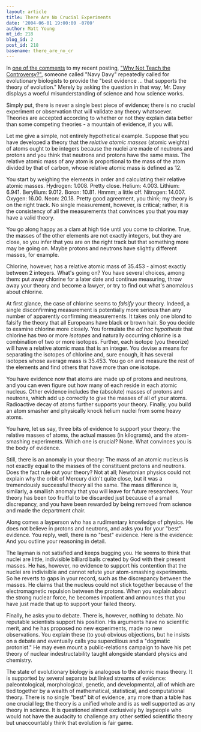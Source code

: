 ```yaml
---
layout: article
title: There Are No Crucial Experiments
date: '2004-06-01 19:00:00 -0700'
author: Matt Young
mt_id: 218
blog_id: 2
post_id: 218
basename: there_are_no_cr
---
```

In [one of the comments](http://www.pandasthumb.org/pt-archives/000238.html#3050) to my recent posting, ["Why Not Teach the Controversy?"](http://www.pandasthumb.org/pt-archives/000238.html), someone called "Navy Davy" repeatedly called for evolutionary biologists to provide the "best evidence ... that supports the theory of evolution." Merely by asking the question in that way, Mr. Davy displays a woeful misunderstanding of science and how science works.

Simply put, there is never a single best piece of evidence; there is no crucial experiment or observation that will validate any theory whatsoever.  Theories are accepted according to whether or not they explain data better than some competing theories - a mountain of evidence, if you will.

Let me give a simple, not entirely hypothetical example.  Suppose that you have developed a theory that the _relative atomic masses_ (atomic weights) of atoms ought to be integers because the nuclei are made of neutrons and protons and you think that neutrons and protons have the same mass.  The relative atomic mass of any atom is proportional to the mass of the atom divided by that of carbon, whose relative atomic mass is defined as 12.

You start by weighing the elements in order and calculating their relative atomic masses.  Hydrogen: 1.008.  Pretty close.  Helium: 4.003.  Lithium: 6.941.  Beryllium: 9.012.  Boron: 10.81.  Hmmm; a little off.  Nitrogen: 14.007.  Oxygen: 16.00.  Neon: 20.18.  Pretty good agreement, you think; my theory is on the right track. No single measurement, however, is critical; rather, it is the consistency of all the measurements that convinces you that you may have a valid theory.

You go along happy as a clam at high tide until you come to chlorine.  True, the masses of the other elements are not exactly integers, but they are close, so you infer that you are on the right track but that something more may be going on.  Maybe protons and neutrons have slightly different masses, for example.

Chlorine, however, has a relative atomic mass of 35.453 - almost exactly between 2 integers.  What's going on?  You have several choices, among them: put away chlorine for a later date and continue measuring, throw away your theory and become a lawyer, or try to find out what's anomalous about chlorine.

At first glance, the case of chlorine seems to _falsify_ your theory.  Indeed, a single disconfirming measurement is potentially more serious than any number of apparently confirming measurements.  It takes only one blond to falsify the theory that all Europeans have black or brown hair.  So you decide to examine chlorine more closely.  You formulate the _ad hoc hypothesis_ that chlorine has two or more _isotopes_ and naturally occurring chlorine is a combination of two or more isotopes.  Further, each isotope (you theorize) will have a relative atomic mass that is an integer.  You devise a means for separating the isotopes of chlorine and, sure enough, it has several isotopes whose average mass is 35.453.  You go on and measure the rest of the elements and find others that have more than one isotope.

You have evidence now that atoms are made up of protons and neutrons, and you can even figure out how many of each reside in each atomic nucleus.  Other evidence includes the (absolute)  masses of protons and neutrons, which add up correctly to give the masses of all of your atoms.  Radioactive decay of atoms further supports your theory.  Finally, you build an atom smasher and physically knock helium nuclei from some heavy atoms.

You have, let us say, three bits of evidence to support your theory: the relative masses of atoms, the actual masses (in kilograms), and the atom-smashing experiments.  Which one is crucial?  None.  What convinces you is the body of evidence.

Still, there is an anomaly in your theory: The mass of an atomic nucleus is not exactly equal to the masses of the constituent protons and neutrons.  Does the fact rule out your theory?  Not at all; Newtonian physics could not explain why the orbit of Mercury didn't quite close, but it was a tremendously successful theory all the same.  The mass difference is, similarly, a smallish anomaly that you will leave for future researchers.  Your theory has been too fruitful to be discarded just because of a small discrepancy, and you have been rewarded by being removed from science and made the department chair.

Along comes a layperson who has a rudimentary knowledge of physics.  He does not believe in protons and neutrons, and asks you for your "best" evidence.  You reply, well, there is no "best" evidence.  Here is the evidence:  And you outline your reasoning in detail.

The layman is not satisfied and keeps bugging you.  He seems to think that nuclei are little, indivisible billiard balls created by God with their present masses.  He has, however, no evidence to support his contention that the nuclei are indivisible and cannot refute your atom-smashing experiments.  So he reverts to gaps in your record, such as the discrepancy between the masses.  He claims that the nucleus could not stick together because of the electromagnetic repulsion between the protons.  When you explain about the strong nuclear force, he becomes impatient and announces that you have just made that up to support your failed theory.  

Finally, he asks you to debate.  There is, however, nothing to debate.  No reputable scientists support his position. His arguments have no scientific merit, and he has proposed no new experiments, made no new observations.  You explain these (to you) obvious objections, but he insists on a debate and eventually calls you supercilious and a "dogmatic protonist."  He may even mount a public-relations campaign to have his pet theory of nuclear indestructability taught alongside standard physics and chemistry.

The state of evolutionary biology is analogous to the atomic mass theory.  It is supported by several separate but linked streams of evidence: paleontological, morphological, genetic, and developmental, all of which are tied together by a wealth of mathematical, statistical, and computational theory.  There is no single "best" bit of evidence, any more than a table has one crucial leg; the theory is a unified whole and is as well supported as any theory in science.  It is questioned almost exclusively by laypeople who would not have the audacity to challenge any other settled scientific theory but unaccountably think that evolution is fair game.
